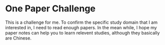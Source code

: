 # One Paper Challenge

This is a challenge for me. To confirm the specific study domain that I am interested in, I need to read enough papers. In the mean while, I hope my paper notes can help you to learn relevent studies, although they basically are Chinese.

